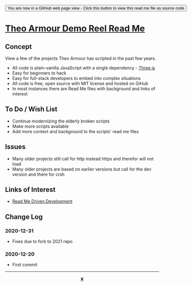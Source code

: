 <span style=display:none; >[You are now in a GitHub source code view - click this link to view Read Me file as a web page]( https://theo-armour.github.io/2020/demo-reel/readme.html  "View file as a web page." ) </span>

<div><input type=button onclick=window.top.location.href="https://github.com/theo-armour/2020/tree/master/demo-reel/";
value='You are now in a GitHub web page view - Click this button to view this read me file as source code' ></div>


# [Theo Armour Demo Reel Read Me]( https://theo-armour.github.io/2020/demo-reel/readme.html )

<!--@@@
<div class=iframe-resize ><iframe src=https://theo-armour.github.io/2020/demo-reel/v-2020-12-20/iframe-carousel-r1.html height=100% width=100% ></iframe></div>
_Theo Armour demo reel carousel in a resizable window. One finger to rotate. Two to zoom._

@@@-->


## Concept

View a few of the projects Theo Armour has scripted in the past few years.

* All code is plain-vanilla JavaScript with a single dependency - [Three.js]( https://threejs.org )
* Easy for beginners to hack
* Easy for full-stack developers to embed into complex situations
* All code is free, open source with MIT license and hosted on GiHub
* In most instances there are Read Me files with background and links of interest


## To Do / Wish List

* Continue modernizing the elderly broken scripts
* Make more scripts available
* Add more context and background to the scripts' read me files

## Issues

* Many older projects still call for http instead https and therefor will not load
* Many older projects are based on earlier versions but call for the dev version and there for crsh


## Links of Interest

* [Read Me Driven Development](https://news.ycombinator.com/item?id=25222601 )

## Change Log

### 2020-12-31

* Fixes due to fork to 2021 repo

### 2020-12-20

* First commit


***

<center title="Hello! Click me to go up to the top" ><a class=aDingbat href=javascript:window.scrollTo(0,0);> ❦ </a></center>
